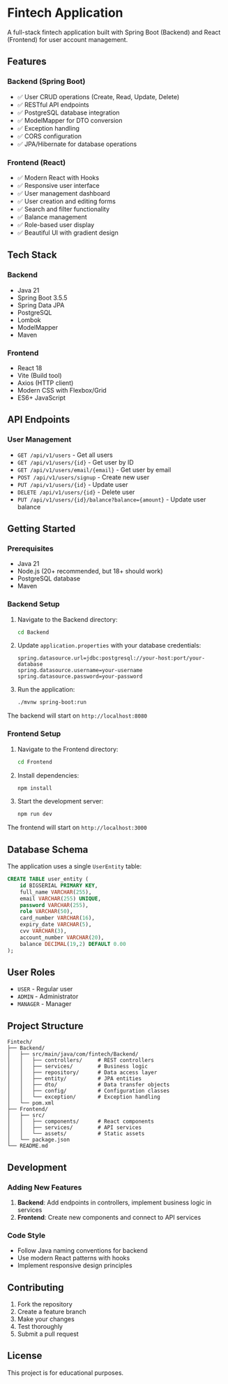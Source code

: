 # Fintech Application

A full-stack fintech application built with Spring Boot (Backend) and React (Frontend) for user account management.

## Features

### Backend (Spring Boot)
- ✅ User CRUD operations (Create, Read, Update, Delete)
- ✅ RESTful API endpoints
- ✅ PostgreSQL database integration
- ✅ ModelMapper for DTO conversion
- ✅ Exception handling
- ✅ CORS configuration
- ✅ JPA/Hibernate for database operations

### Frontend (React)
- ✅ Modern React with Hooks
- ✅ Responsive user interface
- ✅ User management dashboard
- ✅ User creation and editing forms
- ✅ Search and filter functionality
- ✅ Balance management
- ✅ Role-based user display
- ✅ Beautiful UI with gradient design

## Tech Stack

### Backend
- Java 21
- Spring Boot 3.5.5
- Spring Data JPA
- PostgreSQL
- Lombok
- ModelMapper
- Maven

### Frontend
- React 18
- Vite (Build tool)
- Axios (HTTP client)
- Modern CSS with Flexbox/Grid
- ES6+ JavaScript

## API Endpoints

### User Management
- `GET /api/v1/users` - Get all users
- `GET /api/v1/users/{id}` - Get user by ID
- `GET /api/v1/users/email/{email}` - Get user by email
- `POST /api/v1/users/signup` - Create new user
- `PUT /api/v1/users/{id}` - Update user
- `DELETE /api/v1/users/{id}` - Delete user
- `PUT /api/v1/users/{id}/balance?balance={amount}` - Update user balance

## Getting Started

### Prerequisites
- Java 21
- Node.js (20+ recommended, but 18+ should work)
- PostgreSQL database
- Maven

### Backend Setup

1. Navigate to the Backend directory:
   ```bash
   cd Backend
   ```

2. Update `application.properties` with your database credentials:
   ```properties
   spring.datasource.url=jdbc:postgresql://your-host:port/your-database
   spring.datasource.username=your-username
   spring.datasource.password=your-password
   ```

3. Run the application:
   ```bash
   ./mvnw spring-boot:run
   ```

The backend will start on `http://localhost:8080`

### Frontend Setup

1. Navigate to the Frontend directory:
   ```bash
   cd Frontend
   ```

2. Install dependencies:
   ```bash
   npm install
   ```

3. Start the development server:
   ```bash
   npm run dev
   ```

The frontend will start on `http://localhost:3000`

## Database Schema

The application uses a single `UserEntity` table:

```sql
CREATE TABLE user_entity (
    id BIGSERIAL PRIMARY KEY,
    full_name VARCHAR(255),
    email VARCHAR(255) UNIQUE,
    password VARCHAR(255),
    role VARCHAR(50),
    card_number VARCHAR(16),
    expiry_date VARCHAR(5),
    cvv VARCHAR(3),
    account_number VARCHAR(20),
    balance DECIMAL(19,2) DEFAULT 0.00
);
```

## User Roles
- `USER` - Regular user
- `ADMIN` - Administrator
- `MANAGER` - Manager

## Project Structure

```
Fintech/
├── Backend/
│   ├── src/main/java/com/fintech/Backend/
│   │   ├── controllers/     # REST controllers
│   │   ├── services/        # Business logic
│   │   ├── repository/      # Data access layer
│   │   ├── entity/          # JPA entities
│   │   ├── dto/             # Data transfer objects
│   │   ├── config/          # Configuration classes
│   │   └── exception/       # Exception handling
│   └── pom.xml
├── Frontend/
│   ├── src/
│   │   ├── components/      # React components
│   │   ├── services/        # API services
│   │   └── assets/          # Static assets
│   └── package.json
└── README.md
```

## Development

### Adding New Features

1. **Backend**: Add endpoints in controllers, implement business logic in services
2. **Frontend**: Create new components and connect to API services

### Code Style
- Follow Java naming conventions for backend
- Use modern React patterns with hooks
- Implement responsive design principles

## Contributing

1. Fork the repository
2. Create a feature branch
3. Make your changes
4. Test thoroughly
5. Submit a pull request

## License

This project is for educational purposes.